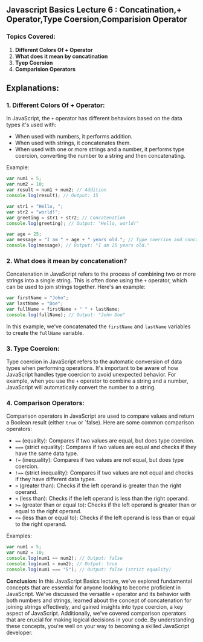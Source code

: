 ## Javascript Basics Lecture 6 : Concatination,+ Operator,Type Coersion,Comparision Operator

### Topics Covered:

1. **Different Colors Of + Operator**
2. **What does it mean by concatination**
3. **Tyep Coersion**
4. **Comparision Operators**

## Explanations:

### 1. Different Colors Of + Operator:

In JavaScript, the `+` operator has different behaviors based on the data types it's used with:

- When used with numbers, it performs addition.
- When used with strings, it concatenates them.
- When used with one or more strings and a number, it performs type coercion, converting the number to a string and then concatenating.

Example:

```javascript
var num1 = 5;
var num2 = 10;
var result = num1 + num2; // Addition
console.log(result); // Output: 15

var str1 = "Hello, ";
var str2 = "world!";
var greeting = str1 + str2; // Concatenation
console.log(greeting); // Output: "Hello, world!"

var age = 25;
var message = "I am " + age + " years old."; // Type coercion and concatenation
console.log(message); // Output: "I am 25 years old."
```

### 2. What does it mean by concatenation?

Concatenation in JavaScript refers to the process of combining two or more strings into a single string. This is often done using the `+` operator, which can be used to join strings together. Here's an example:

```javascript
var firstName = "John";
var lastName = "Doe";
var fullName = firstName + " " + lastName;
console.log(fullName); // Output: "John Doe"
```

In this example, we've concatenated the `firstName` and `lastName` variables to create the `fullName` variable.

### 3. Type Coercion:

Type coercion in JavaScript refers to the automatic conversion of data types when performing operations. It's important to be aware of how JavaScript handles type coercion to avoid unexpected behavior. For example, when you use the `+` operator to combine a string and a number, JavaScript will automatically convert the number to a string.

### 4. Comparison Operators:

Comparison operators in JavaScript are used to compare values and return a Boolean result (either `true` or `false). Here are some common comparison operators:

- `==` (equality): Compares if two values are equal, but does type coercion.
- `===` (strict equality): Compares if two values are equal and checks if they have the same data type.
- `!=` (inequality): Compares if two values are not equal, but does type coercion.
- `!==` (strict inequality): Compares if two values are not equal and checks if they have different data types.
- `>` (greater than): Checks if the left operand is greater than the right operand.
- `<` (less than): Checks if the left operand is less than the right operand.
- `>=` (greater than or equal to): Checks if the left operand is greater than or equal to the right operand.
- `<=` (less than or equal to): Checks if the left operand is less than or equal to the right operand.

Examples:

```javascript
var num1 = 5;
var num2 = 10;
console.log(num1 == num2); // Output: false
console.log(num1 < num2); // Output: true
console.log(num1 === "5"); // Output: false (strict equality)
```

**Conclusion:**
In this JavaScript Basics lecture, we've explored fundamental concepts that are essential for anyone looking to become proficient in JavaScript. We've discussed the versatile `+` operator and its behavior with both numbers and strings, learned about the concept of concatenation for joining strings effectively, and gained insights into type coercion, a key aspect of JavaScript. Additionally, we've covered comparison operators that are crucial for making logical decisions in your code. By understanding these concepts, you're well on your way to becoming a skilled JavaScript developer.






